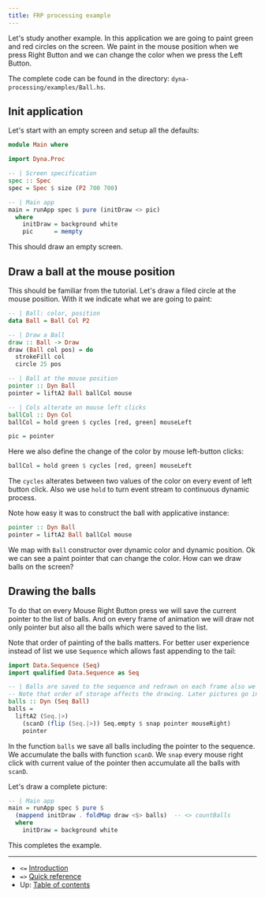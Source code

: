 ```yaml
---
title: FRP processing example
---
```


Let's study another example. 
In this application we are going to paint green and red
circles on the screen. We paint in the mouse position when
we press Right Button and we can change the color when we 
press the Left Button.

The complete code can be found in the directory: `dyna-processing/examples/Ball.hs`.


## Init application

Let's start with an empty screen and setup all the defaults:

```haskell
module Main where

import Dyna.Proc

-- | Screen specification
spec :: Spec
spec = Spec $ size (P2 700 700)

-- | Main app
main = runApp spec $ pure (initDraw <> pic)  
  where
    initDraw = background white
    pic      = mempty
```


This should draw an empty screen.

## Draw a ball at the mouse position

This should be familiar from the tutorial.
Let's draw a filed circle at the mouse position.
With it we indicate what we are going to paint:


```haskell
-- | Ball: color, position
data Ball = Ball Col P2

-- | Draw a Ball
draw :: Ball -> Draw
draw (Ball col pos) = do
  strokeFill col
  circle 25 pos

-- | Ball at the mouse position
pointer :: Dyn Ball
pointer = liftA2 Ball ballCol mouse

-- | Cols alterate on mouse left clicks
ballCol :: Dyn Col
ballCol = hold green $ cycles [red, green] mouseLeft

pic = pointer
```

Here we also define the change of the color by mouse left-button clicks:

```haskell
ballCol = hold green $ cycles [red, green] mouseLeft
```

The `cycles` alterates between two values of the color on every
event of left button click. Also we use `hold` to turn event stream
to continuous dynamic process.

Note how easy it was to construct the ball with applicative instance:

```haskell
pointer :: Dyn Ball
pointer = liftA2 Ball ballCol mouse
```

We map with `Ball` constructor over dynamic color and dynamic position.
Ok we can see a paint pointer that can change the color.
How can we draw balls on the screen?

## Drawing the balls

To do that on every Mouse Right Button press we will save
the current pointer to the list of balls. And on every
frame of animation we will draw not only pointer but also all
the balls which were saved to the list.

Note that order of painting of the balls matters. 
For better user experience instead of list we use `Sequence`
which allows fast appending to the tail:

```haskell
import Data.Sequence (Seq)
import qualified Data.Sequence as Seq

-- | Balls are saved to the sequence and redrawn on each frame also we draw the pointer.
-- Note that order of storage affects the drawing. Later pictures go in the foreground.
balls :: Dyn (Seq Ball)
balls =
  liftA2 (Seq.|>)
    (scanD (flip (Seq.|>)) Seq.empty $ snap pointer mouseRight)
    pointer
```

In the function `balls` we save all balls including the pointer
to the sequence. We accumulate the balls with function `scanD`.
We `snap` every mouse right click with current value of the pointer
then accumulate all the balls with `scanD`.

Let's draw a complete picture:

```haskell
-- | Main app
main = runApp spec $ pure $
  (mappend initDraw . foldMap draw <$> balls)  -- <> countBalls
  where
    initDraw = background white
```
This completes the example.

------------------------------------------------------------------------------

* `<=` [Introduction](/dyna-processing/tutorial/00-intro)
* `=>` [Quick reference](/dyna-processing/tutorial/101-reference)
* Up: [Table of contents](/dyna-processing/tutorial-toc)

